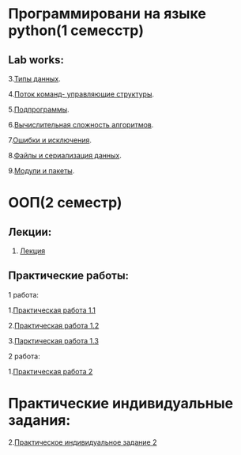 # Программировани на языке python(1 семесстр)

## Lab works:

3.[Типы данных](Labprog3.ipynb).

4.[Поток команд- управляющие структуры](Lab4prog.ipynb).

5.[Подпрограммы](popov_lablab5.ipynb).

6.[Вычислительная сложность алгоритмов](Копия_блокнота_%22popov_lablabb6_ipynb%22.ipynb).

7.[Ошибки и исключения](Lab7.ipynb).

8.[Файлы и сериализация данных]().

9.[Модули и пакеты]().

# ООП(2 семестр) 

## Лекции:

1. [Лекция](лекция.ipynb)

## Практические работы:

1 работа:

1.[Практическая работа 1.1](1_1_practi.ipynb)

2.[Практическая работа 1.2](1_2ppv.ipynb)

3.[Парктическая работа 1.3](1_3lab.ipynb)

2 работа:

1.[Практическая работа 2](lab2ppv.ipynb)
# Практические индивидуальные задания:
2.[Практическое индивидуальное задание 2]()
